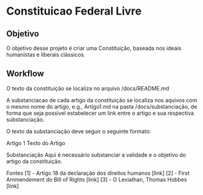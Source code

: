 # Constituicao Federal Livre

## Objetivo
O objetivo desse projeto é criar uma Constituição, baseada nos ideais humanistas e liberais clássicos.

## Workflow

O texto da constituição se localiza no arquivo /docs/README.md

A substanciacao de cada artigo da constituição se localiza nos aquivos com o mesmo nome do artigo, e.g., Artigo1.md na pasta /docs/substanciação, de forma que seja possível estabelecer um link entre o artigo e sua respectiva substanciação.

O texto da substanciação deve seguir o seguinte formato:

Artigo 1
Texto do Artigo

Substanciação
Aqui é necessário substanciar a validade e o objetivo do artigo da constituição.

Fontes
[1] - Artigo 18 da declaração dos direitos humanos [link]
[2] - First Ammendement do Bill of Rights [link]
[3] - O Leviathan, Thomas Hobbes [link]
